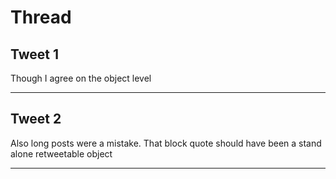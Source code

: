# Thread

## Tweet 1

Though I agree on the object level

---

## Tweet 2

Also long posts were a mistake. That block quote should have been a stand alone retweetable object

---

